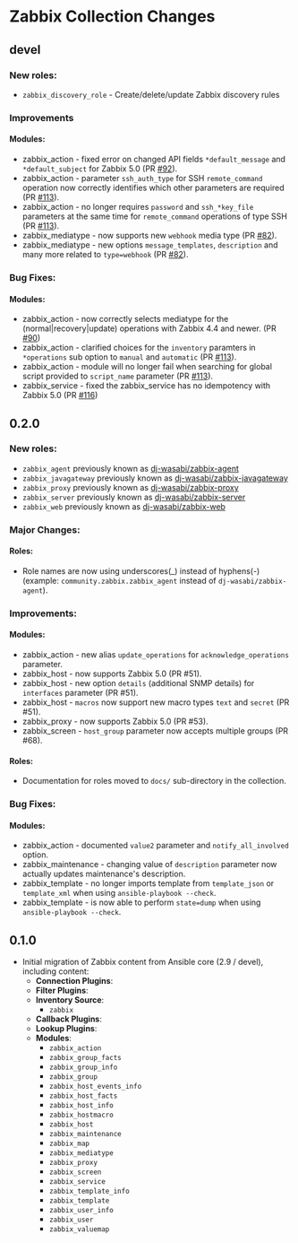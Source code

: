 # Zabbix Collection Changes

## devel

### New roles:
  - `zabbix_discovery_role` - Create/delete/update Zabbix discovery rules

### Improvements
#### Modules:
  - zabbix_action - fixed error on changed API fields `*default_message` and `*default_subject` for Zabbix 5.0 (PR [#92](https://github.com/ansible-collections/community.zabbix/pull/92)).
  - zabbix_action - parameter `ssh_auth_type` for SSH `remote_command` operation now correctly identifies which other parameters are required (PR [#113](https://github.com/ansible-collections/community.zabbix/pull/113)).
  - zabbix_action - no longer requires `password` and `ssh_*key_file` parameters at the same time for `remote_command` operations of type SSH (PR [#113](https://github.com/ansible-collections/community.zabbix/pull/113)).
  - zabbix_mediatype - now supports new `webhook` media type (PR [#82](https://github.com/ansible-collections/community.zabbix/pull/82)).
  - zabbix_mediatype - new options `message_templates`, `description` and many more related to `type=webhook` (PR [#82](https://github.com/ansible-collections/community.zabbix/pull/82)).

### Bug Fixes:
#### Modules:
  - zabbix_action - now correctly selects mediatype for the (normal|recovery|update) operations with Zabbix 4.4 and newer. (PR [#90](https://github.com/ansible-collections/community.zabbix/pull/90))
  - zabbix_action - clarified choices for the `inventory` paramters in `*operations` sub option to `manual` and `automatic` (PR [#113](https://github.com/ansible-collections/community.zabbix/pull/113)).
  - zabbix_action - module will no longer fail when searching for global script provided to `script_name` parameter (PR [#113](https://github.com/ansible-collections/community.zabbix/pull/113)).
  - zabbix_service - fixed the zabbix_service has no idempotency with Zabbix 5.0 (PR [#116](https://github.com/ansible-collections/community.zabbix/pull/116))

## 0.2.0

### New roles:
  - `zabbix_agent` previously known as [dj-wasabi/zabbix-agent](https://galaxy.ansible.com/dj-wasabi/zabbix-agent)
  - `zabbix_javagateway` previously known as [dj-wasabi/zabbix-javagateway](https://galaxy.ansible.com/dj-wasabi/zabbix-javagateway)
  - `zabbix_proxy` previously known as [dj-wasabi/zabbix-proxy](https://galaxy.ansible.com/dj-wasabi/zabbix-proxy)
  - `zabbix_server` previously known as [dj-wasabi/zabbix-server](https://galaxy.ansible.com/dj-wasabi/zabbix-server)
  - `zabbix_web` previously known as [dj-wasabi/zabbix-web](https://galaxy.ansible.com/dj-wasabi/zabbix-web)

### Major Changes:
#### Roles:
  - Role names are now using underscores(\_) instead of hyphens(-) (example: `community.zabbix.zabbix_agent` instead of `dj-wasabi/zabbix-agent`).

### Improvements:
#### Modules:
  - zabbix_action - new alias `update_operations` for `acknowledge_operations` parameter.
  - zabbix_host - now supports Zabbix 5.0 (PR #51).
  - zabbix_host - new option `details` (additional SNMP details) for `interfaces` parameter (PR #51).
  - zabbix_host - `macros` now support new macro types `text` and `secret` (PR #51).
  - zabbix_proxy - now supports Zabbix 5.0 (PR #53).
  - zabbix_screen - `host_group` parameter now accepts multiple groups (PR #68).

#### Roles:
  - Documentation for roles moved to `docs/` sub-directory in the collection.

### Bug Fixes:
#### Modules:
  - zabbix_action - documented `value2` parameter and `notify_all_involved` option.
  - zabbix_maintenance - changing value of `description` parameter now actually updates maintenance's description.
  - zabbix_template - no longer imports template from `template_json` or `template_xml` when using `ansible-playbook --check`.
  - zabbix_template - is now able to perform `state=dump` when using `ansible-playbook --check`.

## 0.1.0
  - Initial migration of Zabbix content from Ansible core (2.9 / devel), including content:
    - **Connection Plugins**:
    - **Filter Plugins**:
    - **Inventory Source**:
      - `zabbix`
    - **Callback Plugins**:
    - **Lookup Plugins**:
    - **Modules**:
      - `zabbix_action`
      - `zabbix_group_facts`
      - `zabbix_group_info`
      - `zabbix_group`
      - `zabbix_host_events_info`
      - `zabbix_host_facts`
      - `zabbix_host_info`
      - `zabbix_hostmacro`
      - `zabbix_host`
      - `zabbix_maintenance`
      - `zabbix_map`
      - `zabbix_mediatype`
      - `zabbix_proxy`
      - `zabbix_screen`
      - `zabbix_service`
      - `zabbix_template_info`
      - `zabbix_template`
      - `zabbix_user_info`
      - `zabbix_user`
      - `zabbix_valuemap`

